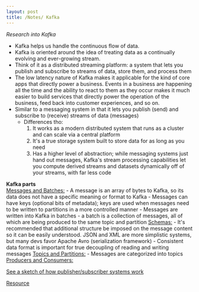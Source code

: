 ```yaml
---
layout: post
title: /Notes/ Kafka
---
```


_Research into Kafka_

- Kafka helps us handle the continuous flow of data.
- Kafka is oriented around the idea of treating data as a continually evolving and ever-growing stream.
- Think of it as a distributed streaming platform: a system that lets you publish and subscribe to streams of data, store them, and process them
- The low latency nature of Kafka makes it applicable for the kind of core apps that directly power a business. Events in a business are happening all the time and the ability to react to them as they occur makes it much easier to build services that directly power the operation of the business, feed back into customer experiences, and so on.
- Similar to a messaging system in that it lets you publish (send) and subscribe to (receive) streams of data (messages)
    - Differences tho:
        1. It works as a modern distributed system that runs as a cluster and can scale via a central platform
        1. It's a true storage system built to store data for as long as you need
        1. Has a higher level of abstraction; while messaging systems just hand out messages, Kafka's stream processing capabilities let you compute derived streams and datasets dynamically off of your streams, with far less code

**Kafka parts**  
<ins>Messages and Batches:</ins>
    - A message is an array of bytes to Kafka, so its data does not have a specific meaning or format to Kafka
    - Messages can have keys (optional bits of metadata); keys are used when messages need to be written to partitions in a more controlled manner
    - Messages are written into Kafka in batches
        - a batch is a collection of messages, all of which are being produced to the same topic and partition
<ins>Schemas:</ins>
    - It's recommended that additional structure be imposed on the message content so it can be easily understood. JSON and XML are more simplistic systems, but many devs favor Apache Avro (serialization framework)
    - Consistent data format is important for true decoupling of reading and writing messages
<ins>Topics and Partitions:</ins>
    - Messages are categorized into topics
<ins>Producers and Consumers:</ins>





[See a sketch of how publisher/subscriber systems work](https://excalidraw.com/#json=5152003063808000,TkiXjCU4Ng3qRkOmOa0o7Q)

[Resource](https://www.confluent.io/resources/kafka-the-definitive-guide/)
